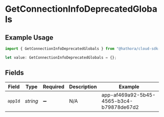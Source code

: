 # GetConnectionInfoDeprecatedGlobals

## Example Usage

```typescript
import { GetConnectionInfoDeprecatedGlobals } from "@hathora/cloud-sdk-typescript/models/operations";

let value: GetConnectionInfoDeprecatedGlobals = {};
```

## Fields

| Field                                    | Type                                     | Required                                 | Description                              | Example                                  |
| ---------------------------------------- | ---------------------------------------- | ---------------------------------------- | ---------------------------------------- | ---------------------------------------- |
| `appId`                                  | *string*                                 | :heavy_minus_sign:                       | N/A                                      | app-af469a92-5b45-4565-b3c4-b79878de67d2 |
